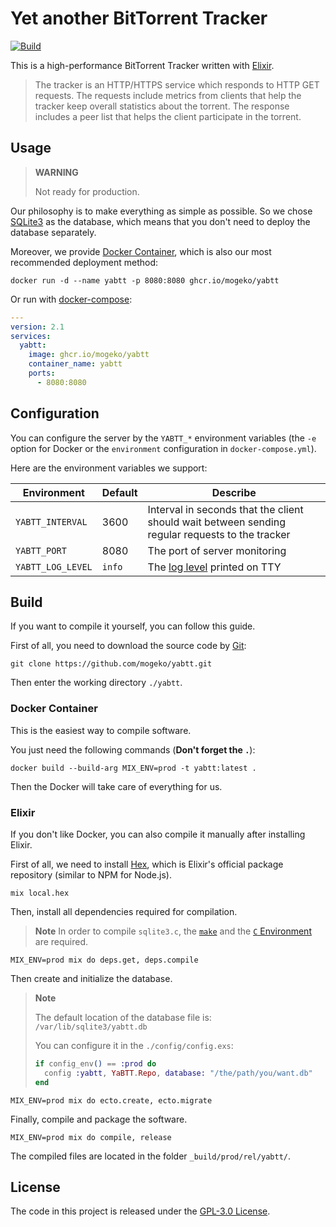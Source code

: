 # Yet another BitTorrent Tracker

[![Build](https://github.com/mogeko/yabtt/actions/workflows/build.yml/badge.svg)](https://github.com/mogeko/yabtt/actions/workflows/build.yml)

This is a high-performance BitTorrent Tracker written with [Elixir](https://elixir-lang.org).

> The tracker is an HTTP/HTTPS service which responds to HTTP GET requests. The requests include metrics from clients that help the tracker keep overall statistics about the torrent. The response includes a peer list that helps the client participate in the torrent.

## Usage

> **WARNING**
>
> Not ready for production.

Our philosophy is to make everything as simple as possible. So we chose [SQLite3](https://www.sqlite.org) as the database, which means that you don't need to deploy the database separately.

Moreover, we provide [Docker Container](https://www.docker.com/resources/what-container), which is also our most recommended deployment method:

```shell
docker run -d --name yabtt -p 8080:8080 ghcr.io/mogeko/yabtt
```

Or run with [docker-compose](https://docs.docker.com/compose):

```yml
---
version: 2.1
services:
  yabtt:
    image: ghcr.io/mogeko/yabtt
    container_name: yabtt
    ports:
      - 8080:8080
```

## Configuration

You can configure the server by the `YABTT_*` environment variables (the `-e` option for Docker or the `environment` configuration in `docker-compose.yml`).

Here are the environment variables we support:

| Environment       | Default | Describe                                                                                        |
| ----------------- | ------- | ----------------------------------------------------------------------------------------------- |
| `YABTT_INTERVAL`  | 3600    | Interval in seconds that the client should wait between sending regular requests to the tracker |
| `YABTT_PORT`      | 8080    | The port of server monitoring                                                                   |
| `YABTT_LOG_LEVEL` | `info`  | The [log level](https://hexdocs.pm/logger/Logger.html#module-levels) printed on TTY             |

## Build

If you want to compile it yourself, you can follow this guide.

First of all, you need to download the source code by [Git](https://git-scm.com):

```shell
git clone https://github.com/mogeko/yabtt.git
```

Then enter the working directory `./yabtt`.

### Docker Container

This is the easiest way to compile software.

You just need the following commands (**Don't forget the `.`**):

```shell
docker build --build-arg MIX_ENV=prod -t yabtt:latest .
```

Then the Docker will take care of everything for us.

### Elixir

If you don't like Docker, you can also compile it manually after installing Elixir.

First of all, we need to install [Hex](https://hex.pm), which is Elixir's official package repository (similar to NPM for Node.js).

```shell
mix local.hex
```

Then, install all dependencies required for compilation.

> **Note** In order to compile `sqlite3.c`, the [`make`](https://www.gnu.org/software/make) and the [`C` Environment](https://gcc.gnu.org) are required.

```shell
MIX_ENV=prod mix do deps.get, deps.compile
```

Then create and initialize the database.

> **Note**
>
> The default location of the database file is: `/var/lib/sqlite3/yabtt.db`
>
> You can configure it in the `./config/config.exs`:
>
> ```elixir
> if config_env() == :prod do
>   config :yabtt, YaBTT.Repo, database: "/the/path/you/want.db"
> end
> ```

```shell
MIX_ENV=prod mix do ecto.create, ecto.migrate
```

Finally, compile and package the software.

```shell
MIX_ENV=prod mix do compile, release
```

The compiled files are located in the folder `_build/prod/rel/yabtt/`.

## License

The code in this project is released under the [GPL-3.0 License](./LICENSE).
